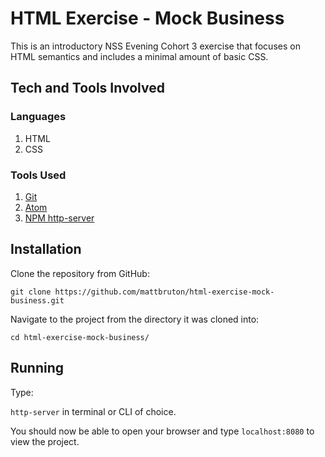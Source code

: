 # HTML Exercise - Mock Business

This is an introductory NSS Evening Cohort 3 exercise that focuses on HTML semantics and includes a minimal amount of basic CSS.


## Tech and Tools Involved

### Languages

1. HTML
1. CSS

### Tools Used

1. [Git](https://git-scm.com/)
1. [Atom](https://atom.io/)
1. [NPM http-server](https://www.npmjs.com/package/http-server)

## Installation

Clone the repository from GitHub:

`git clone https://github.com/mattbruton/html-exercise-mock-business.git`

Navigate to the project from the directory it was cloned into:

`cd html-exercise-mock-business/`

## Running

Type:

`http-server` in terminal or CLI of choice.

You should now be able to open your browser and type `localhost:8080` to view the project.
